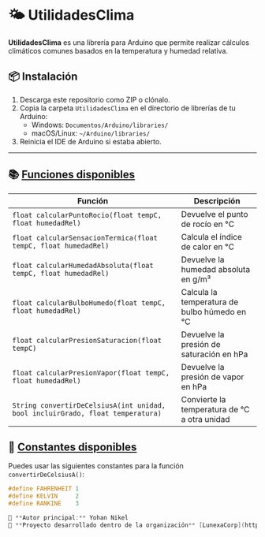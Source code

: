 # 🌤️ UtilidadesClima

**UtilidadesClima** es una librería para Arduino que permite realizar cálculos climáticos comunes basados en la temperatura y humedad relativa.

## 📦 Instalación

1. Descarga este repositorio como ZIP o clónalo.
2. Copia la carpeta `UtilidadesClima` en el directorio de librerías de tu Arduino:
   - Windows: `Documentos/Arduino/libraries/`
   - macOS/Linux: `~/Arduino/libraries/`
3. Reinicia el IDE de Arduino si estaba abierto.

---

## 📚 [Funciones disponibles](#funciones-disponibles)

| Función                                                    | Descripción                                                |
|------------------------------------------------------------|------------------------------------------------------------|
| `float calcularPuntoRocio(float tempC, float humedadRel)`   | Devuelve el punto de rocío en °C                             |
| `float calcularSensacionTermica(float tempC, float humedadRel)` | Calcula el índice de calor en °C                          |
| `float calcularHumedadAbsoluta(float tempC, float humedadRel)` | Devuelve la humedad absoluta en g/m³                        |
| `float calcularBulboHumedo(float tempC, float humedadRel)`  | Calcula la temperatura de bulbo húmedo en °C               |
| `float calcularPresionSaturacion(float tempC)`             | Devuelve la presión de saturación en hPa                    |
| `float calcularPresionVapor(float tempC, float humedadRel)` | Devuelve la presión de vapor en hPa                         |
| `String convertirDeCelsiusA(int unidad, bool incluirGrado, float temperatura)` | Convierte la temperatura de °C a otra unidad              |

## 🧾 [Constantes disponibles](#constantes-disponibles)

Puedes usar las siguientes constantes para la función `convertirDeCelsiusA()`:

```cpp
#define FAHRENHEIT 1
#define KELVIN     2
#define RANKINE    3

👤 **Autor principal:** Yohan Nikel  
🚀 **Proyecto desarrollado dentro de la organización** [LunexaCorp](https://github.com/LunexaCorp)